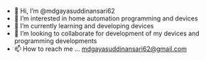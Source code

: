 - 👋 Hi, I’m @mdgayasuddinansari62
- 👀 I’m interested in home automation programming and devices
- 🌱 I’m currently learning and developing devices 
- 💞️ I’m looking to collaborate for development of my devices and programming developments
- 📫 How to reach me ... mdgayasuddinansari62@gmail.com

<!---
mdgayasuddinansari62/mdgayasuddinansari62 is a ✨ special ✨ repository because its `README.md` (this file) appears on your GitHub profile.
You can click the Preview link to take a look at your changes.
--->
